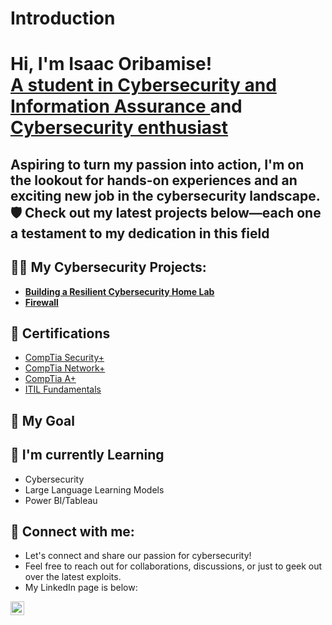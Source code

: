 # Introduction
<h1>Hi, I'm Isaac Oribamise! <br/><a href="https://github.com/IsaacOribamise">A student in Cybersecurity and Information Assurance </a> and <a href="https://www.linkedin.com/in/isaac-oribamise/">Cybersecurity enthusiast</a></h1>

<h2>Aspiring to turn my passion into action, I'm on the lookout for hands-on experiences and an exciting new job in the cybersecurity landscape. 🛡️ Check out my latest projects below—each one a testament to my dedication in this field </h2>
<h2>👨‍💻 My Cybersecurity Projects:</h2>

- <b>[Building a Resilient Cybersecurity Home Lab](https://github.com/IsaacOribamise/Building-a-Resilient-Cybersecurity-Home-Lab)</b>
- <b>[Firewall]()</b>


<h2> 📜 Certifications</h2>

- [CompTia Security+](https://www.credly.com/users/isaac-oribamise/badges)
- [CompTia Network+](https://www.credly.com/users/isaac-oribamise/badges)
- [CompTia A+](https://www.credly.com/users/isaac-oribamise/badges)
- [ITIL Fundamentals](https://www.linkedin.com/in/isaac-oribamise/)

<h2>🌱 My Goal</h2>


<h2>🌱 I'm currently Learning</h2>

- Cybersecurity
- Large Language Learning Models
- Power BI/Tableau

<h2> 🤳 Connect with me:</h2>

- Let's connect and share our passion for cybersecurity!
- Feel free to reach out for collaborations, discussions, or just to geek out over the latest exploits. 
- My LinkedIn page is below:

[<img align="left" alt="RichardSaunders | LinkedIn" width="22px" src="https://cdn.jsdelivr.net/npm/simple-icons@v3/icons/linkedin.svg" />][linkedin]

[linkedin]: https://www.linkedin.com/in/isaac-oribamise/

<!--
**joshmadakor1/joshmadakor1** is a ✨ _special_ ✨ repository because its `README.md` (this file) appears on your GitHub profile.

Here are some ideas to get you started:

- 🔭 I’m currently working on ...
- 🌱 I’m currently learning ...
- 👯 I’m looking to collaborate on ...
- 🤔 I’m looking for help with ...
- 💬 Ask me about ...
- 📫 How to reach me: ...
- 😄 Pronouns: ...
- ⚡ Fun fact: ...
-->
